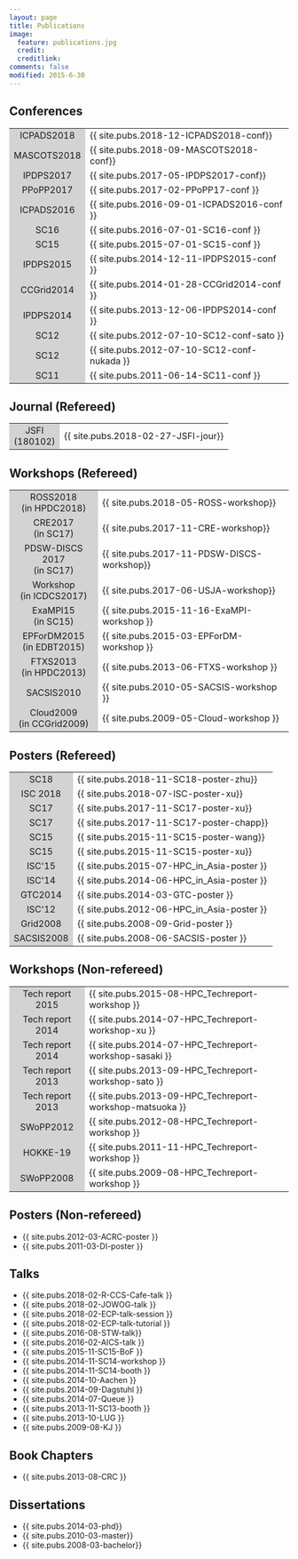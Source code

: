 ```yaml
---
layout: page
title: Publications
image:
  feature: publications.jpg
  credit: 
  creditlink: 
comments: false
modified: 2015-6-30
---
```



## Conferences

<table>
<tr> <td bgcolor="lightgray" align="center"> ICPADS2018</td> <td>{{ site.pubs.2018-12-ICPADS2018-conf}}</td> </tr>
<tr> <td bgcolor="lightgray" align="center"> MASCOTS2018</td> <td>{{ site.pubs.2018-09-MASCOTS2018-conf}}</td> </tr>
<tr> <td bgcolor="lightgray" align="center"> IPDPS2017</td> <td>{{ site.pubs.2017-05-IPDPS2017-conf}}</td> </tr>
<tr> <td bgcolor="lightgray" align="center"> PPoPP2017</td> <td>{{ site.pubs.2017-02-PPoPP17-conf }}</td> </tr>
<tr> <td bgcolor="lightgray" align="center"> ICPADS2016</td> <td>{{ site.pubs.2016-09-01-ICPADS2016-conf }}</td> </tr>
<tr> <td bgcolor="lightgray" align="center"> SC16</td> <td>{{ site.pubs.2016-07-01-SC16-conf }}</td> </tr>
<tr> <td bgcolor="lightgray" align="center"> SC15</td> <td>{{ site.pubs.2015-07-01-SC15-conf }}</td> </tr>
<tr> <td bgcolor="lightgray" align="center"> IPDPS2015</td> <td>{{ site.pubs.2014-12-11-IPDPS2015-conf }}</td> </tr>
<tr> <td bgcolor="lightgray" align="center"> CCGrid2014</td> <td>{{ site.pubs.2014-01-28-CCGrid2014-conf }}</td> </tr>
<tr> <td bgcolor="lightgray" align="center"> IPDPS2014</td> <td>{{ site.pubs.2013-12-06-IPDPS2014-conf }}</td> </tr>
<tr> <td bgcolor="lightgray" align="center"> SC12</td> <td>{{ site.pubs.2012-07-10-SC12-conf-sato }}</td> </tr>
<tr> <td bgcolor="lightgray" align="center"> SC12</td> <td>{{ site.pubs.2012-07-10-SC12-conf-nukada }}</td> </tr>
<tr> <td bgcolor="lightgray" align="center"> SC11</td> <td>{{ site.pubs.2011-06-14-SC11-conf }}</td> </tr>
</table>

## Journal (Refereed)

<table>
<!-- <tr> <td bgcolor="lightgray" align="center"> IJHPCA </td> <td>{{ site.pubs.2019-04-IJHPCA-jour}}</td> </tr> -->
<tr> <td bgcolor="lightgray" align="center"> JSFI<br/>(180102)</td> <td>{{ site.pubs.2018-02-27-JSFI-jour}}</td> </tr>
</table>

## Workshops (Refereed)

<table>
<tr> <td bgcolor="lightgray" align="center"> ROSS2018<br/> (in HPDC2018) </td> <td> {{ site.pubs.2018-05-ROSS-workshop}} </td> </tr>
<tr> <td bgcolor="lightgray" align="center"> CRE2017<br/>(in SC17) </td> <td> {{ site.pubs.2017-11-CRE-workshop}} </td> </tr>
<tr> <td bgcolor="lightgray" align="center"> PDSW-DISCS 2017<br/>(in SC17) </td> <td> {{ site.pubs.2017-11-PDSW-DISCS-workshop}} </td> </tr>
<tr> <td bgcolor="lightgray" align="center"> Workshop<br/>(in ICDCS2017) </td> <td> {{ site.pubs.2017-06-USJA-workshop}} </td> </tr>
<tr> <td bgcolor="lightgray" align="center"> ExaMPI15<br/>(in SC15) </td> <td> {{ site.pubs.2015-11-16-ExaMPI-workshop }} </td> </tr>
<tr> <td bgcolor="lightgray" align="center"> EPForDM2015<br/>(in EDBT2015) </td> <td> {{ site.pubs.2015-03-EPForDM-workshop }} </td> </tr>
<tr> <td bgcolor="lightgray" align="center"> FTXS2013<br/>(in HPDC2013) </td> <td> {{ site.pubs.2013-06-FTXS-workshop }} </td> </tr>
<tr> <td bgcolor="lightgray" align="center"> SACSIS2010</td> <td> {{ site.pubs.2010-05-SACSIS-workshop }} </td> </tr>
<tr> <td bgcolor="lightgray" align="center"> Cloud2009<br/>(in CCGrid2009) </td> <td> {{ site.pubs.2009-05-Cloud-workshop }} </td> </tr>
</table>

## Posters (Refereed)

<table>
<tr> <td bgcolor="lightgray" align="center"> SC18 </td> <td> {{ site.pubs.2018-11-SC18-poster-zhu}} </td> </tr>
<tr> <td bgcolor="lightgray" align="center"> ISC 2018 </td> <td> {{ site.pubs.2018-07-ISC-poster-xu}} </td> </tr>
<tr> <td bgcolor="lightgray" align="center"> SC17 </td> <td> {{ site.pubs.2017-11-SC17-poster-xu}} </td> </tr>
<tr> <td bgcolor="lightgray" align="center"> SC17 </td> <td> {{ site.pubs.2017-11-SC17-poster-chapp}} </td> </tr>
<tr> <td bgcolor="lightgray" align="center"> SC15 </td> <td> {{ site.pubs.2015-11-SC15-poster-wang}} </td> </tr>
<tr> <td bgcolor="lightgray" align="center"> SC15 </td> <td> {{ site.pubs.2015-11-SC15-poster-xu}} </td> </tr>
<tr> <td bgcolor="lightgray" align="center"> ISC'15 </td> <td> {{ site.pubs.2015-07-HPC_in_Asia-poster }} </td> </tr>
<tr> <td bgcolor="lightgray" align="center"> ISC'14 </td> <td> {{ site.pubs.2014-06-HPC_in_Asia-poster }} </td> </tr>
<tr> <td bgcolor="lightgray" align="center"> GTC2014 </td> <td> {{ site.pubs.2014-03-GTC-poster }} </td> </tr>
<tr> <td bgcolor="lightgray" align="center"> ISC'12 </td> <td> {{ site.pubs.2012-06-HPC_in_Asia-poster }} </td> </tr>
<tr> <td bgcolor="lightgray" align="center"> Grid2008 </td> <td> {{ site.pubs.2008-09-Grid-poster }} </td> </tr>
<tr> <td bgcolor="lightgray" align="center"> SACSIS2008 </td> <td> {{ site.pubs.2008-06-SACSIS-poster }} </td> </tr>
</table>

## Workshops (Non-refereed)

<table>
<tr> <td bgcolor="lightgray" align="center"> Tech report 2015 </td> <td> {{ site.pubs.2015-08-HPC_Techreport-workshop }} </td> </tr>
<tr> <td bgcolor="lightgray" align="center"> Tech report 2014 </td> <td> {{ site.pubs.2014-07-HPC_Techreport-workshop-xu }} </td> </tr>
<tr> <td bgcolor="lightgray" align="center"> Tech report 2014 </td> <td> {{ site.pubs.2014-07-HPC_Techreport-workshop-sasaki }} </td> </tr>
<tr> <td bgcolor="lightgray" align="center"> Tech report 2013 </td> <td> {{ site.pubs.2013-09-HPC_Techreport-workshop-sato }} </td> </tr>
<tr> <td bgcolor="lightgray" align="center"> Tech report 2013 </td> <td> {{ site.pubs.2013-09-HPC_Techreport-workshop-matsuoka }} </td> </tr>
<tr> <td bgcolor="lightgray" align="center"> SWoPP2012 </td> <td> {{ site.pubs.2012-08-HPC_Techreport-workshop }} </td> </tr>
<tr> <td bgcolor="lightgray" align="center"> HOKKE-19 </td> <td> {{ site.pubs.2011-11-HPC_Techreport-workshop }} </td> </tr>
<tr> <td bgcolor="lightgray" align="center"> SWoPP2008 </td> <td> {{ site.pubs.2009-08-HPC_Techreport-workshop }} </td> </tr>
</table>


## Posters (Non-refereed)
- {{ site.pubs.2012-03-ACRC-poster }}
- {{ site.pubs.2011-03-DI-poster }}

## Talks
- {{ site.pubs.2018-02-R-CCS-Cafe-talk }}
- {{ site.pubs.2018-02-JOWOG-talk }}
- {{ site.pubs.2018-02-ECP-talk-session }}
- {{ site.pubs.2018-02-ECP-talk-tutorial }}
- {{ site.pubs.2016-08-STW-talk}}
- {{ site.pubs.2016-02-AICS-talk }}
- {{ site.pubs.2015-11-SC15-BoF }}
- {{ site.pubs.2014-11-SC14-workshop }}
- {{ site.pubs.2014-11-SC14-booth }}
- {{ site.pubs.2014-10-Aachen }}
- {{ site.pubs.2014-09-Dagstuhl }}
- {{ site.pubs.2014-07-Queue }}
- {{ site.pubs.2013-11-SC13-booth }}
- {{ site.pubs.2013-10-LUG }}
- {{ site.pubs.2009-08-KJ }}

## Book Chapters
- {{ site.pubs.2013-08-CRC }}

## Dissertations
- {{ site.pubs.2014-03-phd}}
- {{ site.pubs.2010-03-master}}
- {{ site.pubs.2008-03-bachelor}}

<!--
<div id="publications_page">
      <div align="justify">
      <h2><a class="name"> Conferences </a></h2>
        <ol start="1">
          <li> {{ site.pubs.2015-07-01-SC15-paper }} </li>
          <li> {{ site.pubs.2014-12-11-IPDPS2015-paper }}   </li>
          <li> {{ site.pubs.2014-01-28-CCGrid2014-paper }} </li>
          <li> {{ site.pubs.2013-12-06-IPDPS2014-paper }}  </li>      
          <li> {{ site.pubs.2012-07-10-SC12-paper-sato }}  </li>
          <li> {{ site.pubs.2012-07-10-SC12-paper-nukada }}  </li>
          <li> {{ site.pubs.2011-06-14-SC11-paper }}   </li>
       </ol>
      <h2><a class="name"> Workshops (Refereed) </a></h2>
        <ol start="8">
          <li> {{ site.pubs.2015-11-16-ExaMPI-workshop }} </li>
          <li> {{ site.pubs.2015-03-EPForDM-workshop }}     </li>
          <li> {{ site.pubs.2013-06-FTXS-workshop }}     </li>
          <li> {{ site.pubs.2010-05-SACSIS-workshop }}      </li>
          <li> {{ site.pubs.2009-05-Cloud-workshop }}     </li>
        </ol>
      <h2><a class="name"> Workshops (Non-refereed) </a></h2>
        <ol start="12">
          <li> {{ site.pubs.2015-08-HPC_Techreport-workshop }}     </li>
          <li> {{ site.pubs.2014-07-HPC_Techreport-workshop-xu }}     </li>
          <li> {{ site.pubs.2014-07-HPC_Techreport-workshop-sasaki }}     </li>
          <li> {{ site.pubs.2013-09-HPC_Techreport-workshop-sato }}     </li>
          <li> {{ site.pubs.2013-09-HPC_Techreport-workshop-matsuoka }}     </li>
          <li> {{ site.pubs.2012-08-HPC_Techreport-workshop }}     </li>
          <li> {{ site.pubs.2011-11-HPC_Techreport-workshop }}    </li>
          <li> {{ site.pubs.2009-08-HPC_Techreport-workshop }}     </li>
        </ol>
      <h2><a class="name"> Posters (Refereed)</a></h2>
        <ol start="20">
          <li>  {{ site.pubs.2015-07-HPC_in_Asia-poster }}    </li>
          <li>  {{ site.pubs.2014-06-HPC_in_Asia-poster }}     </li>
          <li>  {{ site.pubs.2014-03-GTC-poster }}     </li>
          <li>  {{ site.pubs.2012-06-HPC_in_Asia-poster }}    </li>
          <li>  {{ site.pubs.2008-09-Grid-poster }}     </li>
          <li>  {{ site.pubs.2008-06-SACSIS-poster }}     </li>
       </ol>
      <h2><a class="name"> Posters (Non-refereed)</a></h2>
        <ol start="26">
          <li> {{ site.pubs.2012-03-ACRC-poster }}       </li>
          <li> {{ site.pubs.2011-03-DI-poster }}       </li>
        </ol>
      <h2><a class="name"> Talks </a></h2>
        <ol start="28">
          <li> {{ site.pubs.2014-11-SC14-workshop }}       </li>
          <li> {{ site.pubs.2014-11-SC14-booth }}       </li>
          <li> {{ site.pubs.2014-09-Dagstuhl }}       </li>
          <li> {{ site.pubs.2014-07-Queue }}       </li>
          <li> {{ site.pubs.2013-11-SC13-booth }}       </li>
          <li> {{ site.pubs.2013-10-LUG }}       </li>
          <li> {{ site.pubs.2009-08-KJ }}       </li>          
        </ol>
      <h2><a class="name"> Book Chapters </a></h2>
        <ol start="35">
          <li> {{ site.pubs.2013-08-CRC }} </li>
       </ol>
    </div>
</div>
-->
